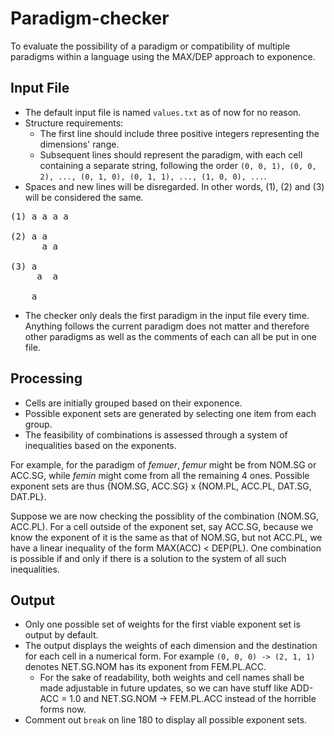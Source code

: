 # Paradigm-checker
To evaluate the possibility of a paradigm or compatibility of multiple paradigms within a language using the MAX/DEP approach to exponence.


## Input File
- The default input file is named `values.txt` as of now for no reason.
- Structure requirements:
    - The first line should include three positive integers representing the dimensions' range.
    - Subsequent lines should represent the paradigm, with each cell containing a separate string, following the order `(0, 0, 1), (0, 0, 2), ..., (0, 1, 0), (0, 1, 1), ..., (1, 0, 0), ...`.
- Spaces and new lines will be disregarded. In other words, (1), (2) and (3) will be considered the same.

<pre>
(1) a a a a

(2) a a
      a a

(3) a
  	 a  a
     
	a
</pre>

- The checker only deals the first paradigm in the input file every time. Anything follows the current paradigm does not matter and therefore other paradigms as well as the comments of each can all be put in one file.

## Processing
- Cells are initially grouped based on their exponence.
- Possible exponent sets are generated by selecting one item from each group.
- The feasibility of combinations is assessed through a system of inequalities based on the exponents.

For example, for the paradigm of *femuer*, *femur* might be from NOM.SG or ACC.SG, while *femin* might come from all the remaining 4 ones. Possible exponent sets are thus {NOM.SG, ACC.SG} x {NOM.PL, ACC.PL, DAT.SG, DAT.PL}.

Suppose we are now checking the possiblity of the combination (NOM.SG, ACC.PL). For a cell outside of the exponent set, say ACC.SG, because we know the exponent of it is the same as that of NOM.SG, but not ACC.PL, we have a linear inequality of the form MAX(ACC) $<$ DEP(PL). One combination is possible if and only if there is a solution to the system of all such inequalities.

## Output
- Only one possible set of weights for the first viable exponent set is output by default.
- The output displays the weights of each dimension and the destination for each cell in a numerical form. For example  `(0, 0, 0) -> (2, 1, 1)` denotes NET.SG.NOM has its exponent from FEM.PL.ACC.
  - For the sake of readability, both weights and cell names shall be made adjustable in future updates, so we can have stuff like ADD-ACC = 1.0 and NET.SG.NOM -> FEM.PL.ACC instead of the horrible forms now.
- Comment out `break` on line 180 to display all possible exponent sets.
